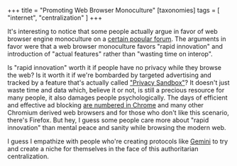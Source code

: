 +++
title = "Promoting Web Browser Monoculture"
[taxonomies]
tags = [ "internet", "centralization" ]
+++

It's interesting to notice that some people actually argue in favor of web browser engine
monoculture on a [certain popular forum][3]. The arguments in favor were that a web browser
monoculture favors "rapid innovation" and introduction of "actual features" rather than "wasting
time on interop".

Is "rapid innovation" worth it if people have no privacy while they browse the web? Is it worth it
if we're bombarded by targeted advertising and tracked by a feature that's actually called ["Privacy
Sandbox"][4]? It doesn't just waste time and data which, believe it or not, is still a precious
resource for many people, it also damages people psychologically. The days of efficient and
effective ad blocking [are numbered in Chrome][1] and many other Chromium derived web browsers and
for those who don't like this scenario, there's Firefox. But hey, I guess some people care more
about "rapid innovation" than mental peace and sanity while browsing the modern web.

I guess I empathize with people who're creating protocols like [Gemini][2] to try and create a niche
for themselves in the face of this authoritarian centralization.

[1]: https://lwn.net/Articles/879063/
[2]: https://gemini.circumlunar.space/
[3]: https://news.ycombinator.com/
[4]: https://arstechnica.com/gadgets/2022/02/androids-toothless-privacy-sandbox-fails-to-answer-ios-tracking-limits/
